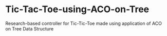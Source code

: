 # Tic-Tac-Toe-using-ACO-on-Tree
Research-based controller for Tic-Tic-Toe made using application of ACO on Tree Data Structure
